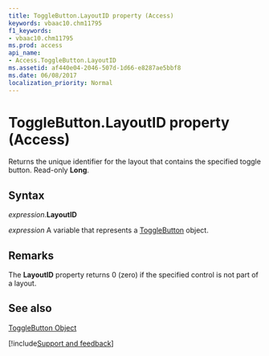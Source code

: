 ```yaml
---
title: ToggleButton.LayoutID property (Access)
keywords: vbaac10.chm11795
f1_keywords:
- vbaac10.chm11795
ms.prod: access
api_name:
- Access.ToggleButton.LayoutID
ms.assetid: af440e04-2046-507d-1d66-e8287ae5bbf8
ms.date: 06/08/2017
localization_priority: Normal
---
```



# ToggleButton.LayoutID property (Access)

Returns the unique identifier for the layout that contains the specified toggle button. Read-only  **Long**.


## Syntax

_expression_.**LayoutID**

_expression_ A variable that represents a [ToggleButton](Access.ToggleButton.md) object.


## Remarks

The  **LayoutID** property returns 0 (zero) if the specified control is not part of a layout.


## See also


[ToggleButton Object](Access.ToggleButton.md)

[!include[Support and feedback](~/includes/feedback-boilerplate.md)]